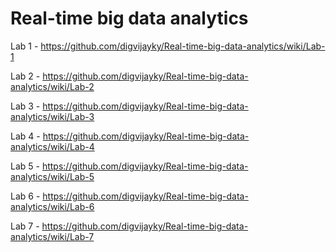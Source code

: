 # Real-time big data analytics

Lab 1 -   https://github.com/digvijayky/Real-time-big-data-analytics/wiki/Lab-1

Lab 2 -   https://github.com/digvijayky/Real-time-big-data-analytics/wiki/Lab-2

Lab 3 -   https://github.com/digvijayky/Real-time-big-data-analytics/wiki/Lab-3

Lab 4 -   https://github.com/digvijayky/Real-time-big-data-analytics/wiki/Lab-4

Lab 5 -   https://github.com/digvijayky/Real-time-big-data-analytics/wiki/Lab-5

Lab 6 -   https://github.com/digvijayky/Real-time-big-data-analytics/wiki/Lab-6

Lab 7 -   https://github.com/digvijayky/Real-time-big-data-analytics/wiki/Lab-7
